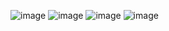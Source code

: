 ![image](https://github.com/heesoo-park/ForCodeKata/assets/80674868/82d73009-2c86-42b2-bde3-cfe4cb750c67)
![image](https://github.com/heesoo-park/ForCodeKata/assets/80674868/29d0f4b7-6b5f-4a5d-b447-6a5129d60d45)
![image](https://github.com/heesoo-park/ForCodeKata/assets/80674868/62baad47-99b6-4bf3-a007-9ea8338c5d77)
![image](https://github.com/heesoo-park/ForCodeKata/assets/80674868/beebc568-27bf-422a-b88b-b900fafaeaab)
